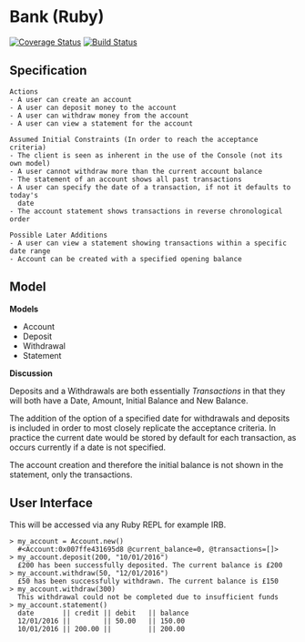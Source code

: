 # Bank (Ruby)

[![Coverage Status](https://coveralls.io/repos/github/laurenrosie/Bank-Tech-Test-Ruby/badge.svg?branch=master)](https://coveralls.io/github/laurenrosie/Bank-Tech-Test-Ruby?branch=master)
[![Build Status](https://travis-ci.org/laurenrosie/Bank-Tech-Test-Ruby.svg?branch=master)](https://travis-ci.org/laurenrosie/Bank-Tech-Test-Ruby)
## Specification

```
Actions
- A user can create an account
- A user can deposit money to the account
- A user can withdraw money from the account
- A user can view a statement for the account

Assumed Initial Constraints (In order to reach the acceptance criteria)
- The client is seen as inherent in the use of the Console (not its own model)
- A user cannot withdraw more than the current account balance
- The statement of an account shows all past transactions
- A user can specify the date of a transaction, if not it defaults to today's
  date
- The account statement shows transactions in reverse chronological order

Possible Later Additions
- A user can view a statement showing transactions within a specific date range
- Account can be created with a specified opening balance

```

## Model

**Models**
- Account
- Deposit
- Withdrawal
- Statement

**Discussion**

Deposits and a Withdrawals are both essentially *Transactions* in that
they will both have a Date, Amount, Initial Balance and New Balance.

The addition of the option of a specified date for withdrawals and deposits is
included in order to most closely replicate the acceptance criteria. In practice
the current date would be stored by default for each transaction, as occurs currently if a date is not specified.

The account creation and therefore the initial balance is not shown in the
statement, only the transactions.


## User Interface

This will be accessed via any Ruby REPL for example IRB.  

```
> my_account = Account.new()
  #<Account:0x007ffe431695d8 @current_balance=0, @transactions=[]>
> my_account.deposit(200, "10/01/2016")
  £200 has been successfully deposited. The current balance is £200
> my_account.withdraw(50, "12/01/2016")
  £50 has been successfully withdrawn. The current balance is £150
> my_account.withdraw(300)
  This withdrawal could not be completed due to insufficient funds
> my_account.statement()
  date       || credit || debit   || balance
  12/01/2016 ||        || 50.00   || 150.00
  10/01/2016 || 200.00 ||         || 200.00
```
